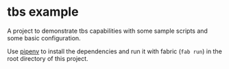 tbs example
===========

A project to demonstrate tbs capabilities with some sample scripts and
some basic configuration.

Use [pipenv](https://docs.pipenv.org/) to install the dependencies and
run it with fabric (`fab run`) in the root directory of this project.